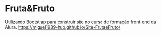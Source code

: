 # Fruta&Fruto
Utilizando Bootstrap para construir site no curso de formação front-end da Alura. 
https://miguel1989-hub.github.io/Site-FrutaeFruto/
